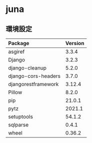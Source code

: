 # juna

## 環境設定

|Package| Version|
|:----|:----|
|asgiref| 3.3.4|
|Django| 3.2.3|
|django-cleanup| 5.2.0|
|django-cors-headers| 3.7.0|
|djangorestframework| 3.12.4|
|Pillow| 8.2.0|
|pip| 21.0.1|
|pytz| 2021.1|
|setuptools| 54.1.2|
|sqlparse| 0.4.1|
|wheel| 0.36.2|
